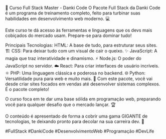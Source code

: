🚀 Curso Full Stack Master - Danki Code
O Pacote Full Stack da Danki Code é um programa de treinamento completo, feito para turbinar suas habilidades em desenvolvimento web moderno. 💻

Este curso te dá acesso às ferramentas e linguagens que os devs mais cobiçados do mercado usam. Prepare-se para dominar tudo!

Principais Tecnologias:
HTML: A base de tudo, para estruturar seus sites. 🏗️
CSS: Para deixar tudo com um visual de cair o queixo. ✨
JavaScript: A magia que traz interatividade e dinamismo. ⚡
Node.js: O poder do JavaScript no servidor. ☁️
React: Para criar interfaces de usuário incríveis. ⚛️
PHP: Uma linguagem clássica e poderosa no backend. 🌐
Python: Versatilidade pura para web e muito mais. 🐍
Com este pacote, você vai desde criar sites focados em vendas até desenvolver sistemas complexos. É o pacote completo!

O curso foca em te dar uma base sólida em programação web, preparando você para qualquer desafio que o mercado lançar. 🏆

O conteúdo é apresentado de forma a cobrir uma gama GIGANTE de tecnologias, te deixando pronto para decolar na sua carreira dev. 🚀

#FullStack #DankiCode #DesenvolvimentoWeb #Programação #DevLife
